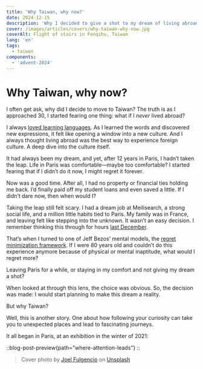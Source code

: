 ```yaml
---
title: 'Why Taiwan, why now?'
date: 2024-12-15
description: 'Why I decided to give a shot to my dream of living abroad.'
cover: /images/articles/covers/why-taiwan-why-now.jpg
coverAlt: Flight of stairs in Fenqihu, Taiwan
lang: 'en'
tags:
  - taiwan
components:
  - 'advent-2024'
---
```


# Why Taiwan, why now?

I often get ask, why did I decide to move to Taiwan? The truth is as I approached 30, I started fearing one thing: what if I _never_ lived abroad?

I always [loved learning languages](/blog/arrete-de-parler-franglais). As I learned the words and discovered new expressions, it felt like opening a window into a new culture. And I always thought living abroad was the best way to experience foreign culture. A deep dive into the culture itself.

It had always been my dream, and yet, after 12 years in Paris, I hadn’t taken the leap. Life in Paris was comfortable—maybe too comfortable? I started fearing that if I didn’t do it now, I might regret it forever.

Now was a good time. After all, I had no property or financial ties holding me back. I’d finally paid off my student loans and even saved a little. If I didn’t dare now, then when would I?

Taking the leap still felt scary. I had a dream job at Meilisearch, a strong social life, and a million little habits tied to Paris. My family was in France, and leaving felt like stepping into the unknown. It wasn’t an easy decision. I remember thinking this through for hours [last December](/blog/2023#december).

That’s when I turned to one of Jeff Bezos’ mental models, the [regret minimization framework](https://www.youtube.com/watch?v=jwG_qR6XmDQ). If I were 80 years old and couldn’t do this experience anymore because of physical or mental inaptitude, what would I regret more?

Leaving Paris for a while, or staying in my comfort and not giving my dream a shot?

When looked at through this lens, the choice was obvious. So, the decision was made: I would start planning to make this dream a reality.

But why Taiwan?

Well, this is another story. One about how following your curiosity can take you to unexpected places and lead to fascinating journeys.

It all began in Paris, at an exhibition in the winter of 2021:

::blog-post-preview{path="where-attention-leads"}
::

> Cover photo by <a href="https://unsplash.com/@joelft?utm_content=creditCopyText&utm_medium=referral&utm_source=unsplash">Joel Fulgencio</a> on <a href="https://unsplash.com/photos/motorcycle-and-car-passing-through-road-beside-buildikng-MwUUzMwQwPw?utm_content=creditCopyText&utm_medium=referral&utm_source=unsplash">Unsplash</a>
